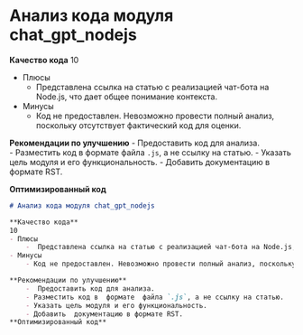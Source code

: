 # Анализ кода модуля chat_gpt_nodejs

**Качество кода**
10
- Плюсы
    -  Представлена ссылка на статью с реализацией чат-бота на Node.js, что дает общее понимание контекста.
- Минусы
    - Код не предоставлен. Невозможно провести полный анализ, поскольку отсутствует фактический код для оценки.

**Рекомендации по улучшению**
    -  Предоставить код для анализа.  
    - Разместить код в  формате  файла `.js`, а не ссылку на статью.
    - Указать цель модуля и его функциональность.
    - Добавить  документацию в формате RST.

**Оптимизированный код**
```markdown
# Анализ кода модуля chat_gpt_nodejs

**Качество кода**
10
- Плюсы
    -  Представлена ссылка на статью с реализацией чат-бота на Node.js, что дает общее понимание контекста.
- Минусы
    - Код не предоставлен. Невозможно провести полный анализ, поскольку отсутствует фактический код для оценки.

**Рекомендации по улучшению**
    -  Предоставить код для анализа.  
    - Разместить код в  формате  файла `.js`, а не ссылку на статью.
    - Указать цель модуля и его функциональность.
    - Добавить  документацию в формате RST.
**Оптимизированный код**
```